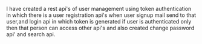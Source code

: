 I have created a rest api's  of user management using token authentication in which there is a user registration api's  when user signup mail send to that user,and login api in which
token is generated if user is authenticated only then that person can access other api's and also created change password api' and search api.
